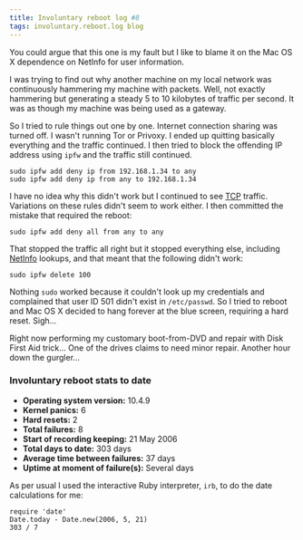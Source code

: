 ```yaml
---
title: Involuntary reboot log #8
tags: involuntary.reboot.log blog
---
```


You could argue that this one is my fault but I like to blame it on the Mac OS X dependence on NetInfo for user information.

I was trying to find out why another machine on my local network was continuously hammering my machine with packets. Well, not exactly hammering but generating a steady 5 to 10 kilobytes of traffic per second. It was as though my machine was being used as a gateway.

So I tried to rule things out one by one. Internet connection sharing was turned off. I wasn't running Tor or Privoxy. I ended up quitting basically everything and the traffic continued. I then tried to block the offending IP address using `ipfw` and the traffic still continued.

    sudo ipfw add deny ip from 192.168.1.34 to any
    sudo ipfw add deny ip from any to 192.168.1.34

I have no idea why this didn't work but I continued to see [TCP](http://wincent.com/wiki/TCP) traffic. Variations on these rules didn't seem to work either. I then committed the mistake that required the reboot:

    sudo ipfw add deny all from any to any

That stopped the traffic all right but it stopped everything else, including [NetInfo](http://wincent.com/wiki/NetInfo) lookups, and that meant that the following didn't work:

    sudo ipfw delete 100

Nothing `sudo` worked because it couldn't look up my credentials and complained that user ID 501 didn't exist in `/etc/passwd`. So I tried to reboot and Mac OS X decided to hang forever at the blue screen, requiring a hard reset. Sigh...

Right now performing my customary boot-from-DVD and repair with Disk First Aid trick... One of the drives claims to need minor repair. Another hour down the gurgler...

### Involuntary reboot stats to date

-   **Operating system version:** 10.4.9
-   **Kernel panics:** 6
-   **Hard resets:** 2
-   **Total failures:** 8
-   **Start of recording keeping:** 21 May 2006
-   **Total days to date:** 303 days
-   **Average time between failures:** 37 days
-   **Uptime at moment of failure(s):** Several days

As per usual I used the interactive Ruby interpreter, `irb`, to do the date calculations for me:

    require 'date'
    Date.today - Date.new(2006, 5, 21)
    303 / 7
